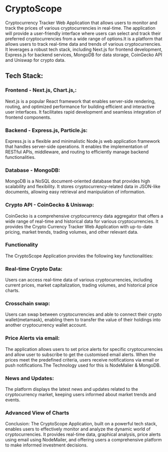 # CryptoScope
Cryptocurrency Tracker Web Application that allows users to monitor and track the prices of various cryptocurrencies in real-time. The application will provide a user-friendly interface where users can select and track their preferred cryptocurrencies from a wide range of options.It is a platform that allows users to track real-time data and trends of various cryptocurrencies. It leverages a robust tech stack, including Next.js for frontend development, Express.js for backend services, MongoDB for data storage, CoinGecko API and Uniswap for crypto data.

## Tech Stack:

###  Frontend - Next.js, Chart.js,:
Next.js is a popular React framework that enables server-side rendering, routing, and optimized performance for building efficient and interactive user interfaces. It facilitates rapid development and seamless integration of frontend components.

### Backend - Express.js, Particle.js:
Express.js is a flexible and minimalistic Node.js web application framework that handles server-side operations. It enables the implementation of RESTful APIs, middleware, and routing to efficiently manage backend functionalities.

### Database - MongoDB:
MongoDB is a NoSQL document-oriented database that provides high scalability and flexibility. It stores cryptocurrency-related data in JSON-like documents, allowing easy retrieval and manipulation of information.

### Crypto API - CoinGecko & Uniswap:
CoinGecko is a comprehensive cryptocurrency data aggregator that offers a wide range of real-time and historical data for various cryptocurrencies. It provides the Crypto Currency Tracker Web Application with up-to-date pricing, market trends, trading volumes, and other relevant data.

### Functionality
The CryptoScope Application provides the following key functionalities:

### Real-time Crypto Data:
Users can access real-time data of various cryptocurrencies, including current prices, market capitalization, trading volumes, and historical price charts.

### Crosschain swap: 
Users can swap between cryptocurrencies and able to connect their crypto wallet(metamask), enabling them to transfer the value of their holdings into another cryptocurrency wallet account.

### Price Alerts via email:
The application allows users to set price alerts for specific cryptocurrencies and allow user to subscribe to get the customised email alerts. When the prices meet the predefined criteria, users receive notifications via email or push notifications.The Technology used for this is NodeMalier & MongoDB.

### News and Updates:
The platform displays the latest news and updates related to the cryptocurrency market, keeping users informed about market trends and events.

### Advanced View of Charts 

Conclusion:
The CryptoScope Application, built on a powerful tech stack, enables users to effectively monitor and analyze the dynamic world of cryptocurrencies. It provides real-time data, graphical analysis, price alerts using email using NodeMailer, and offering users a comprehensive platform to make informed investment decisions.
